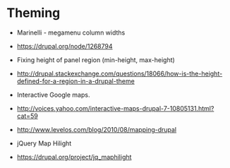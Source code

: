 # Theming #

  * Marinelli - megamenu column widths
  * https://drupal.org/node/1268794

  * Fixing height of panel region (min-height, max-height)
  * http://drupal.stackexchange.com/questions/18066/how-is-the-height-defined-for-a-region-in-a-drupal-theme

  * Interactive Google maps.
  * http://voices.yahoo.com/interactive-maps-drupal-7-10805131.html?cat=59

  * http://www.levelos.com/blog/2010/08/mapping-drupal

  * jQuery Map Hilight
  * https://drupal.org/project/jq_maphilight